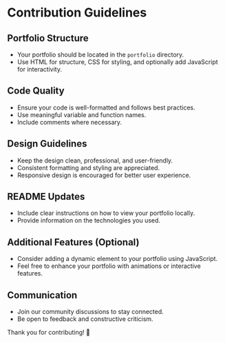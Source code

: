# Contribution Guidelines

## Portfolio Structure

- Your portfolio should be located in the `portfolio` directory.
- Use HTML for structure, CSS for styling, and optionally add JavaScript for interactivity.

## Code Quality

- Ensure your code is well-formatted and follows best practices.
- Use meaningful variable and function names.
- Include comments where necessary.

## Design Guidelines

- Keep the design clean, professional, and user-friendly.
- Consistent formatting and styling are appreciated.
- Responsive design is encouraged for better user experience.

## README Updates

- Include clear instructions on how to view your portfolio locally.
- Provide information on the technologies you used.

## Additional Features (Optional)

- Consider adding a dynamic element to your portfolio using JavaScript.
- Feel free to enhance your portfolio with animations or interactive features.

## Communication

- Join our community discussions to stay connected.
- Be open to feedback and constructive criticism.

Thank you for contributing! 🚀
